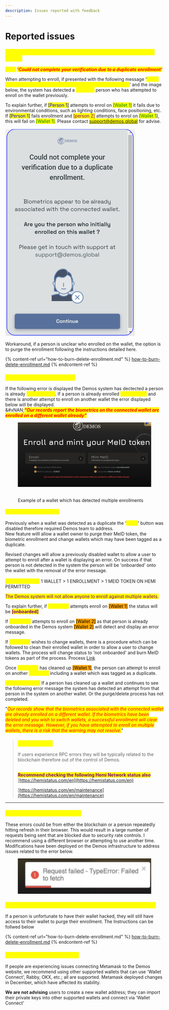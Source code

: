```yaml
---
description: Issues reported with feedback
---
```


# Reported issues

### _<mark style="color:yellow;">#1 Enrollment failed due to a multiple persons associated to wallet.</mark>_

_<mark style="color:yellow;">**Error**</mark>**&#x20;**<mark style="color:red;">**'Could not complete your verification due to a duplicate enrollment'**</mark>_

When attempting to enroll, if presented with the following message ‘_<mark style="color:yellow;">Could not complete your verification due to a duplicate enrollment</mark>_’ and the image below, the system has detected a <mark style="color:yellow;">**different**</mark> person who has attempted to enroll on the wallet previously.

&#x20;To explain further, if <mark style="color:blue;">\[Person 1]</mark> attempts to enrol on <mark style="color:green;">\[Wallet 1]</mark> it fails due to environmental conditions, such as lighting conditions, face positioning, etc. If <mark style="color:blue;">\[Person 1]</mark> fails enrollment and <mark style="color:purple;">\[person 2]</mark> attempts to enrol on <mark style="color:green;">\[Wallet 1</mark>], this will fail on <mark style="color:green;">\[Wallet 1]</mark>. Please contact <mark style="color:yellow;">support@demos.global</mark> for advise.\
\
![](<../../.gitbook/assets/image (5) (1).png>)

Workaround, if a person is unclear who enrolled on the wallet, the option is to purge the enrollment following the instructions detailed here.&#x20;

{% content-ref url="how-to-burn-delete-enrollment.md" %}
[how-to-burn-delete-enrollment.md](how-to-burn-delete-enrollment.md)
{% endcontent-ref %}

### <mark style="color:yellow;">#2 Duplicate wallet warning</mark>

If the following error is displayed the Demos system has dectected a person is already <mark style="color:yellow;">'{onboarded}'</mark>. If a person is already enrolled <mark style="color:yellow;">{onboarded}</mark> and there is another attempt to enroll on another wallet the error displayed below will be displayed.\
&#xNAN;_<mark style="color:red;">**"Our records report the biometrics on the connected wallet are enrolled on a different wallet already"**</mark>_

<figure><img src="../../.gitbook/assets/image (12).png" alt=""><figcaption><p><br>Example of a wallet which has detected multiple enrollments</p></figcaption></figure>

#### <mark style="color:yellow;">Mainnet feature changes</mark>&#x20;

Previously when a wallet was detected as a duplicate the '<mark style="color:yellow;">enroll</mark>' button was disabled therefore required Demos team to address.\
New feature willl allow a wallet owner to purge their MeID token, the biometric enrollment and change wallets which may have been tagged as a duplicate.

Revised changes will allow a previously disabled wallet to allow a user to attempt to enroll after a wallet is displaying an error. On success if that person is not detected in the system the person will be 'onboarded' onto the wallet with the removal of the error message.\
\
<mark style="color:yellow;">**Important note :**</mark> 1 WALLET > 1 ENROLLMENT > 1 MEID TOKEN ON HEMI PERMITTED

<mark style="color:purple;">The Demos system will not allow anyone to enroll against multiple wallets.</mark>

To explain further, if <mark style="color:yellow;background-color:yellow;">\[Person 1]</mark> attempts enroll on <mark style="background-color:orange;">\[Wallet 1]</mark> the status will be <mark style="color:purple;">**\[onboarded]**</mark>

If <mark style="color:yellow;">**\[Person 1]**</mark> attempts to enroll on <mark style="background-color:orange;">\[Wallet 2]</mark> as that person is already onboarded in the Demos system <mark style="background-color:orange;">\[Wallet 2]</mark> will detect and display an error message.

If <mark style="color:yellow;background-color:yellow;">\[Person 1]</mark> wishes to change wallets, there is a procedure which can be followed to clean their enrolled wallet in order to allow a user to change wallets. The process will change status to 'not onboarded' and burn MeID tokens as part of the process. Process [Link](how-to-burn-delete-enrollment.md)

Once <mark style="color:yellow;">\[Person 1]</mark> has cleaned up <mark style="background-color:orange;">\[Wallet 1]</mark>, the person can attempt to enroll on another <mark style="color:yellow;">\[Wallet 2]</mark> including a wallet which was tagged as a duplicate.

<mark style="color:yellow;">**Important Note :**</mark> If a person has cleaned up a wallet and continues to see the following error message the system has detected an attempt from that person in the system on another wallet. Or the purge/delete process has not completed.

"_<mark style="color:red;">Our records show that the biometrics associated with the connected wallet are already enrolled on a different wallet. If the biometrics have been deleted and you wish to switch wallets, a successful enrollment will clear the error message. However, if you have attempted to enroll on multiple wallets, there is a risk that the warning may not resolve</mark>_<mark style="color:red;">.</mark>"

>
>
> ### <mark style="color:yellow;">#3 RPC Errors</mark>&#x20;
>
> If users experience RPC errors they will be typically related to the blockchain therefore out of the control of Demos.&#x20;
>
> \
> <mark style="color:purple;">**Recommend checking the following Hemi Network status also**</mark>\
> [https://hemistatus.com/en](https://hemistatus.com/en)
>
> [https://hemistatus.com/en/maintenance](https://hemistatus.com/en/maintenance)

***

### <mark style="color:yellow;">#4 Request failed—TypeError’</mark>

These errors could be from either the blockchain or a person repeatedly hitting refresh in their browser. This would result in a large number of requests being sent that are blocked due to security rate controls. I recommend using a different browser or attempting to use another time.\
Modifications have been deployed on the Demos infrastructure to address issues related to the error below.

<figure><img src="../../.gitbook/assets/image (1) (1).png" alt=""><figcaption></figcaption></figure>

### <mark style="color:yellow;">#5 My wallet has been hacked and require to change wallets</mark>

If a person is unfortunate to have their wallet hacked, they will still have access to their wallet to purge their enrollment. The Instructions can be follwed below

{% content-ref url="how-to-burn-delete-enrollment.md" %}
[how-to-burn-delete-enrollment.md](how-to-burn-delete-enrollment.md)
{% endcontent-ref %}



### <mark style="color:yellow;">#6 \[Wallet connection Errors]</mark>

&#x20;If people are experiencing issues connecting Metamask to the Demos website, we recommend using other supported wallets that can use 'Wallet Connect', Rabby, OKX, etc.; all are supported. Metamask deployed changes in December, which have affected its stability.

**We are not advising** users to create a new wallet address; they can import their private keys into other supported wallets and connect via ‘Wallet Connect’
